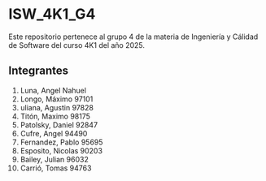 # ISW_4K1_G4
Este repositorio pertenece al grupo 4 de la materia de Ingeniería y Cálidad de Software del curso 4K1 del año 2025.

## Integrantes
1. Luna, Angel Nahuel
2. Longo, Máximo 97101
3. uliana, Agustin 97828
4. Titón, Maximo 98175
5. Patolsky, Daniel 92847
6. Cufre, Angel 94490
7. Fernandez, Pablo 95695
8. Esposito, Nicolas 90203
9. Bailey, Julian 96032
10. Carrió, Tomas 94763
